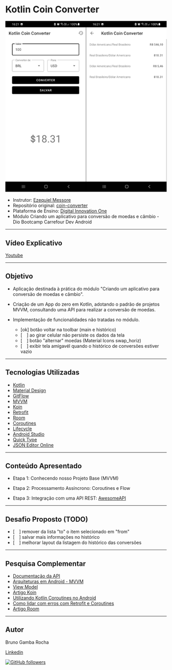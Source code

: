# Kotlin Coin Converter

<img src="screenshot.png"/>

- Instrutor: [Ezequiel Messore](https://www.linkedin.com/in/ezequielmessore/)
- Repositório original: [coin-converter](https://github.com/EzequielMessore/coin-converter/)
- Plataforma de Ensino: [Digital Innovation One](https://digitalinnovation.one/sign-up?ref=K5EF2VCVKA)
- Módulo Criando um aplicativo para conversão de moedas e câmbio - Dio Bootcamp Carrefour Dev Android



<hr>

## Vídeo Explicativo

  [Youtube](https://youtu.be/BKUclZ9Iuo8)



<hr>

##  Objetivo

- Aplicação destinada à prática do módulo "Criando um aplicativo para conversão de moedas e câmbio".

- Criação de um App do zero em Kotlin, adotando o padrão de projetos MVVM, consultando uma API para realizar a conversão de moedas.

- Implementação de funcionalidades não tratadas no módulo.
	- [ok] botão voltar na toolbar (main e histórico)
	- [&ensp;&ensp;] ao girar celular não persiste os dados da tela
	- [&ensp;&ensp;] botão "alternar" moedas  (Material Icons swap_horiz)
	- [&ensp;&ensp;] exibir tela amigavél quando o histórico de conversões estiver vazio



<hr>

## Tecnologias Utilizadas

- [Kotlin](https://kotlinlang.org/docs/getting-started.html)
- [Material Design](https://material.io/design)
- [GitFlow](https://medium.com/trainingcenter/utilizando-o-fluxo-git-flow-e63d5e0d5e04)
- [MVVM](https://medium.com/android-dev-br/arquiteturas-em-android-mvvm-kotlin-android-architecture-components-databinding-lifecycle-d5e7a9023cf3)
- [Koin](https://insert-koin.io/)
- [Retrofit](https://square.github.io/retrofit/)
- [Room](https://developer.android.com/training/data-storage/room#kts)
- [Coroutines](https://kotlinlang.org/docs/coroutines-overview.html)
- [Lifecycle](https://developer.android.com/jetpack/androidx/releases/lifecycle)
- [Android Studio](https://developer.android.com/studio/intro)
- [Quick Type](https://app.quicktype.io/)
- [JSON Editor Online](https://jsoneditoronline.org/)



<hr>

## Conteúdo Apresentado

- Etapa 1: Conhecendo nosso Projeto Base (MVVM)

- Etapa 2: Processamento Assíncrono: Coroutines e Flow

- Etapa 3: Integração com uma API REST: [AwesomeAPI](https://docs.awesomeapi.com.br/api-de-moedas/)



<hr>

## Desafio Proposto (TODO)

- [&ensp;&ensp;] remover da lista "to" o item selecionado em "from"
- [&ensp;&ensp;] salvar mais informações no histórico
- [&ensp;&ensp;] melhorar layout da listagem do histórico das conversões



<hr>

## Pesquisa Complementar

- [Documentação da API](https://docs.awesomeapi.com.br/api-de-moedas)
- [Arquiteturas em Android - MVVM](https://medium.com/android-dev-br/arquiteturas-em-android-mvvm-kotlin-android-architecture-components-databinding-lifecycle-d5e7a9023cf3)
- [View Model](https://developer.android.com/topic/libraries/architecture/viewmodel?hl=pt-br/) 
- [Artigo Koin](https://medium.com/collabcode/inje%C3%A7%C3%A3o-de-depend%C3%AAncia-no-kotlin-com-koin-4d093f80cb63/)
- [Utilizando Kotlin Coroutines no Android](https://medium.com/android-dev-br/utilizando-kotlin-coroutines-no-android-c73fcda71e27)
- [Como lidar com erros com Retrofit e Coroutines](https://medium.com/android-dev-br/como-lidar-com-erros-com-retrofit-e-coroutines-7b5af3ce3ef/)
- [Artigo Room](https://medium.com/collabcode/android-archtecture-components-com-kotlin-persistindo-dados-com-room-f8c9eba58854)



<hr>

## Autor

Bruno Gamba Rocha

[Linkedin](https://www.linkedin.com/in/bruno-gamba-rocha/)

[![GitHub followers](https://img.shields.io/github/followers/BrunoGambaRocha.svg?style=social&label=Follow)](https://github.com/BrunoGambaRocha?tab=followers)